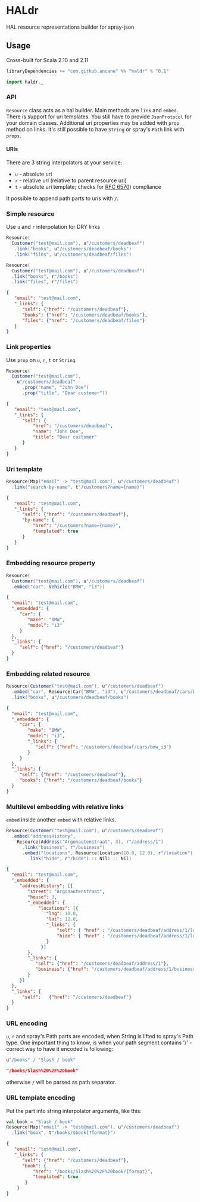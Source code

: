 # HALdr #
HAL resource representations builder for spray-json

## Usage ##

Cross-built for Scala 2.10 and 2.11

```sbt
libraryDependencies += "com.github.ancane" %% "haldr" % "0.1"
```

```scala
import haldr._
```

### API ###

`Resource` class acts as a hal builder. Main methods are `link` and `embed`.
There is support for uri templates.
You still have to provide `JsonProtocol` for your domain classes.
Additional uri properties may be added with `prop` method on links.
It's still possible to have `String` or spray's `Path` link with `props`.

#### URIs ####

There are 3 string interpolators at your service:

* `u` - absolute uri
* `r` - relative uri (relative to parent resource uri)
* `t` - absolute uri template; checks for [RFC 6570](https://tools.ietf.org/html/rfc6570)) compliance

It possible to append path parts to uris with `/`.

### Simple resource ###

Use `u` and `r` interpolation for DRY links

```scala
Resource(
  Customer("test@mail.com"), u"/customers/deadbeaf")
   .link("books", u"/customers/deadbeaf/books")
   .link("files", u"/customers/deadbeaf/files")
```
```scala
Resource(
  Customer("test@mail.com"), u"/customers/deadbeaf")
  .link("books", r"/books")
  .link("files", r"/files")
```

```json
{
   "email": "test@mail.com",
   "_links": {
      "self": {"href": "/customers/deadbeaf"},
      "books": {"href": "/customers/deadbeaf/books"},
      "files": {"href": "/customers/deadbeaf/files"}
   }
}
```

### Link properties ###

Use `prop` on `u`, `r`, `t` or `String`.

```scala
Resource(
  Customer("test@mail.com"),
    u"/customers/deadbeaf"
      .prop("name", "John Doe")
      .prop("title", "Dear customer"))
```

```json
{
   "email": "test@mail.com",
   "_links": {
      "self": {
          "href": "/customers/deadbeaf",
          "name": "John Doe",
          "title": "Dear customer"
      }
   }
}
```

### Uri template ###

```scala
Resource(Map("email" -> "test@mail.com"), u"/customers/deadbeaf")
  .link("search-by-name", t"/customers?name={name}")
```

```json
{
   "email": "test@mail.com",
   "_links": {
      "self": {"href": "/customers/deadbeaf"},
      "by-name": {
          "href": "/customers?name={name}",
          "templated": true
      }
   }
}
```

### Embedding resource property ###

```scala
Resource(
  Customer("test@mail.com"), u"/customers/deadbeaf")
  .embed("car", Vehicle("BMW", "i3"))
```

```json
{
  "email": "test@mail.com",
  "_embedded": {
     "car": {
        "make": "BMW",
        "model": "i3"
     }
  },
  "_links": {
     "self": {"href": "/customers/deadbeaf"}
  }
}
```

### Embedding related resource ###

```scala
Resource(Customer("test@mail.com"), u"/customers/deadbeaf")
  .embed("car", Resource(Car("BMW", "i3"), u"/customers/deadbeaf/cars/bmw_i3"))
  .link("books", u"/customers/deadbeaf/books")
```

```json
{
  "email": "test@mail.com",
  "_embedded": {
     "car": {
        "make": "BMW",
        "model": "i3",
        "_links": {
           "self": {"href": "/customers/deadbeaf/cars/bmw_i3"}
        }
     }
  },
  "_links": {
     "self": {"href": "/customers/deadbeaf"},
     "books": {"href": "/customers/deadbeaf/books"}
  }
}
```

### Multilevel embedding with relative links ###

`embed` inside another `embed` with relative links.

```scala
Resource(Customer("test@mail.com"), u"/customers/deadbeaf")
  .embed("addressHistory",
    Resource(Address("Argonautenstraat", 3), r"/address/1")
      .link("business", r"/business")
      .embed("locations", Resource(Location(10.0, 12.0), r"/location")
        .link("hide", r"/hide") :: Nil) :: Nil)
```

```json
{
  "email": "test@mail.com",
  "_embedded": {
     "addressHistory": [{
        "street": "Argonautenstraat",
        "house": 3,
        "_embedded": {
            "locations": [{
               "lng": 10.0,
               "lat": 12.0,
               "_links": {
                   "self": { "href" : "/customers/deadbeaf/address/1/location"},
                   "hide": { "href" : "/customers/deadbeaf/address/1/location/hide"}
               }
             }]
        },
        "_links": {
           "self": {"href": "/customers/deadbeaf/address/1"},
           "business": {"href": "/customers/deadbeaf/address/1/business"}
        }
     }]
  },
  "_links": {
      "self":   {"href": "/customers/deadbeaf"}
  }
}
```

### URL encoding ###

`u`, `r` and spray's Path parts are encoded, when String is lifted to spray's Path type.
One important thing to know, is when your path segment contains '/' - correct way to have it encoded is following:

```scala
u"/books" / "Slash / book"
```

```json
"/books/Slash%20%2F%20book"
```
otherwise `/` will be parsed as path separator.

### URL template encoding ###

Put the part into string interpolator arguments, like this:

```scala
val book = "Slash / book"
Resource(Map("email" -> "test@mail.com"), u"/customers/deadbeaf")
  .link("book", t"/books/$book{?format}")
```

```json
{
   "email": "test@mail.com",
   "_links": {
      "self": {"href": "/customers/deadbeaf"},
      "book": {
          "href": "/books/Slash%20%2F%20book?{format}",
          "templated": true
       }
    }
}
```
